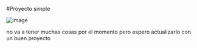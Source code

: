 #Proyecto simple

![image](https://github.com/user-attachments/assets/daa9ed2e-1a59-4543-b10a-a662db8c01bc)

no va a tener muchas cosas por el momento pero espero actualizarlo con un buen proyecto
